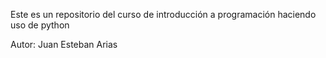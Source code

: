 Este es un repositorio del curso de introducción a programación haciendo uso de python

Autor: Juan Esteban Arias
